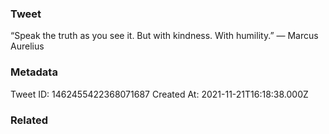 ### Tweet
“Speak the truth as you see it. But with kindness. With humility.” — Marcus Aurelius

### Metadata
Tweet ID: 1462455422368071687
Created At: 2021-11-21T16:18:38.000Z

### Related

